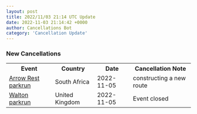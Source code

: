 ```yaml
---
layout: post
title: 2022/11/03 21:14 UTC Update
date: 2022-11-03 21:14:42 +0000
author: Cancellations Bot
category: 'Cancellation Update'
---
```


<h3>New Cancellations</h3>
<div class='hscrollable'>
<table style='width: 100%'>
    <tr>
        <th>Event</th>
        <th>Country</th>
        <th>Date</th>
        <th>Cancellation Note</th>
    </tr>
    <tr>
        <td><a href="https://www.parkrun.co.za/arrowrest">Arrow Rest parkrun</a></td>
        <td>South Africa</td>
        <td>2022-11-05</td>
        <td>constructing a new route</td>
    </tr>
    <tr>
        <td><a href="">Walton parkrun</a></td>
        <td>United Kingdom</td>
        <td>2022-11-05</td>
        <td>Event closed</td>
    </tr>
</table>
</div>
